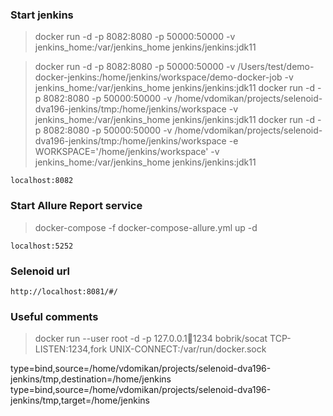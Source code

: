 ### Start jenkins

> docker run -d -p 8082:8080 -p 50000:50000 -v jenkins_home:/var/jenkins_home jenkins/jenkins:jdk11

> docker run -d -p 8082:8080 -p 50000:50000 -v /Users/test/demo-docker-jenkins:/home/jenkins/workspace/demo-docker-job -v jenkins_home:/var/jenkins_home jenkins/jenkins:jdk11
> docker run -d -p 8082:8080 -p 50000:50000 -v /home/vdomikan/projects/selenoid-dva196-jenkins/tmp:/home/jenkins/workspace -v jenkins_home:/var/jenkins_home jenkins/jenkins:jdk11
> docker run -d -p 8082:8080 -p 50000:50000 -v /home/vdomikan/projects/selenoid-dva196-jenkins/tmp:/home/jenkins/workspace -e WORKSPACE='/home/jenkins/workspace' -v jenkins_home:/var/jenkins_home jenkins/jenkins:jdk11

```
localhost:8082
```

### Start Allure Report service

> docker-compose -f docker-compose-allure.yml up -d

```
localhost:5252
```

### Selenoid url

```
http://localhost:8081/#/
```


### Useful comments

> docker run --user root -d -p 127.0.0.1:1234:1234 bobrik/socat TCP-LISTEN:1234,fork UNIX-CONNECT:/var/run/docker.sock

type=bind,source=/home/vdomikan/projects/selenoid-dva196-jenkins/tmp,destination=/home/jenkins
type=bind,source=/home/vdomikan/projects/selenoid-dva196-jenkins/tmp,target=/home/jenkins